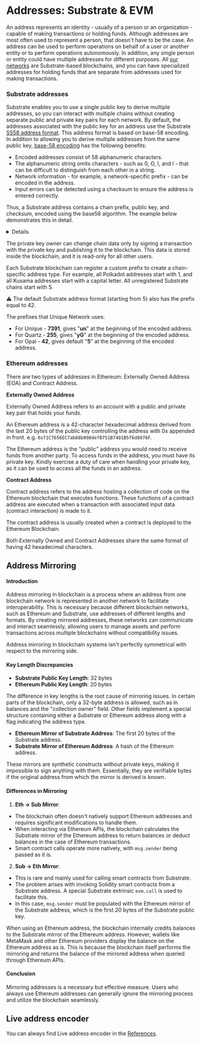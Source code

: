 # Addresses: Substrate & EVM

An address represents an identity - usually of a person or an organization - capable of making transactions or holding funds. 
Although addresses are most often used to represent a person, that doesn't have to be the case. An address can be used to perform operations 
on behalf of a user or another entity or to perform operations autonomously. In addition, any single person or entity could have multiple
addresses for different purposes. All [our networks](/networks/index.md) are Substrate-based blockchains, and you can have specialized addresses for holding funds that 
are separate from addresses used for making transactions.

### Substrate addresses

Substrate enables you to use a single public key to derive multiple addresses, so you can interact with multiple chains without creating separate 
public and private key pairs for each network. By default, the addresses associated with the public key for an address use 
the Substrate [SS58 address format](https://docs.substrate.io/reference/glossary/#ss58-address-format). This address format is based on base-58 encoding. 
In addition to allowing you to derive multiple addresses from the same public key, [base-58 encoding](https://digitalbazaar.github.io/base58-spec/) has the following benefits:

* Encoded addresses consist of 58 alphanumeric characters.
* The alphanumeric string omits characters - such as 0, O, I, and l - that can be difficult to distinguish from each other in a string.
* Network information - for example, a network-specific prefix - can be encoded in the address.
* Input errors can be detected using a checksum to ensure the address is entered correctly.

Thus, a Substrate address contains a chain prefix, public key, and checksum, encoded using the base58 algorithm. The example below
demonstrates this in detail.

<Details>
<template v-slot:header>Example</template>
<template v-slot:body>

Let's take a Substrate address, e.g., `yGHGXr2qCKygrxFw16XXEYRLmQwQt8RN8eMN5UuuJ17ZFPosP`. We can decode the address using the [@unique-nft/api](https://www.npmjs.com/package/@unique-nft/api) library. 

```ts:no-line-numbers
import {UniqueUtils} from '@unique-nft/api'

const Address = UniqueUtils.Address
  ...  
Address.substrate.decode('unk9GwxLcJ7VHE75RgDYuRjuewZBGWHWvwgdVMSN3pPz9bY52')
// or
Address.substrate.decode('yGJMj5z32dpBUigGVFgatC382Ti3FNVSKyfgi87UF7f786MJL')
```

The result is the following. Please note that both calls give the same result since we receive a public key, which is the same in both addresses; they are equal, just presented in different formats (Unique and Quartz). 

![public key](../images/array-address.png)

Now, let's use another decoder that will provide not only a public key as a result. 

```ts:no-line-numbers
import {algorithms} from "@unique-nft/utils/address"

... 
algorithms.base58.decode('unk9GwxLcJ7VHE75RgDYuRjuewZBGWHWvwgdVMSN3pPz9bY52')
``` 

The result below contains exactly the same public key (highlighted in red), a chain prefix, and a checksum. 
A chain prefix can also be represented by one value (i.e., for prefix 5, the first value of the 
array will be 42). This depends on how many bites are needed to store a prefix value.
Checksum is calculated using both prefix and public key. Thus, these values depend
on the chain prefix, as well. 

![full address](../images/array-full.png)

![prefix 42](../images/prefix42.png)

The reverse operation will show that the encoding and decoding work in both directions. 

```ts:no-line-numbers
algorithms.base58.encode(new Uint8Array( [
    119, 220, 248, 204, 117, 247, 109,  70, 195,
    177, 197, 242, 112, 254,   6, 200,
    255, 222, 171, 142,  94, 171, 151,
    242,  51,  31, 180, 145,  35, 180,
    140, 235,  42, 125, 41, 181
  ]))
// unk9GwxLcJ7VHE75RgDYuRjuewZBGWHWvwgdVMSN3pPz9bY52
```

</template>
</Details>

The private key owner can change chain data only by signing a transaction with the private key and publishing it to the blockchain.
This data is stored inside the blockchain, and it is read-only for all other users.

<!---
Blockchain accounts are quite different from what we use for web2 accounts. They don't necessarily have any server data. Basically, the account consists of these things:
* _A private key_ (the seed phrase allows the generation of one) is stored by a user in secret.
* _Address_ (usually it is some hash or encoding of the public key) - publicly known.
* _Chain data_ associated with the address - in the case of Unique, it is all public.
-->

Each Substrate blockchain can register a custom prefix to create a chain-specific address type. For example, all Polkadot addresses start with 1, and all Kusama addresses start with a capital letter. All unregistered Substrate chains start with 5.

:warning: The default Substrate address format (starting from 5) also has the prefix equal to 42.

The prefixes that Unique Network uses:

- For Unique - **7391**, gives "**un**" at the beginning of the encoded address.
- For Quartz - **255**, gives "**yG**" at the beginning of the encoded address.
- For Opal - **42**, gives default "**5**" at the beginning of the encoded address.

### Ethereum addresses

There are two types of addresses in Ethereum: Externally Owned Address (EOA) and Contract Address.

**Externally Owned Address**

Externally Owned Address refers to an account with a public and private key pair that holds your funds.

An Ethereum address is a 42-character hexadecimal address derived from the last 20 bytes of the public key controlling the address with 0x appended in front. e.g. `0x71C7656EC7ab88b098defB751B7401B5f6d8976F`.

The Ethereum address is the "public" address you would need to receive funds from another party. To access funds in the address, you must have its private key. 
Kindly exercise a duty of care when handling your private key, as it can be used to access all the funds in an address.

**Contract Address**

Contract address refers to the address hosting a collection of code on the Ethereum blockchain that executes functions. These functions of a contract address are executed when a transaction with associated input data (contract interaction) is made to it.

The contract address is usually created when a contract is deployed to the Ethereum Blockchain.

Both Externally Owned and Contract Addresses share the same format of having 42 hexadecimal characters.

## Address Mirroring

#### Introduction

Address mirroring in blockchain is a process where an address from one blockchain network is represented in another network to facilitate interoperability. This is necessary because different blockchain networks, such as Ethereum and Substrate, use addresses of different lengths and formats. By creating mirrored addresses, these networks can communicate and interact seamlessly, allowing users to manage assets and perform transactions across multiple blockchains without compatibility issues.

Address mirroring in blockchain systems isn't perfectly symmetrical with respect to the mirroring side.

#### Key Length Discrepancies

- **Substrate Public Key Length**: 32 bytes
- **Ethereum Public Key Length**: 20 bytes

The difference in key lengths is the root cause of mirroring issues. In certain parts of the blockchain, only a 32-byte address is allowed, such as in balances and the "collection owner" field. Other fields implement a special structure containing either a Substrate or Ethereum address along with a flag indicating the address type.

- **Ethereum Mirror of Substrate Address**: The first 20 bytes of the Substrate address.
- **Substrate Mirror of Ethereum Address**: A hash of the Ethereum address.

These mirrors are synthetic constructs without private keys, making it impossible to sign anything with them. Essentially, they are verifiable bytes if the original address from which the mirror is derived is known.

#### Differences in Mirroring

1. **Eth -> Sub Mirror**:
  - The blockchain often doesn't natively support Ethereum addresses and requires significant modifications to handle them.
  - When interacting via Ethereum APIs, the blockchain calculates the Substrate mirror of the Ethereum address to return balances or deduct balances in the case of Ethereum transactions.
  - Smart contract calls operate more natively, with `msg.sender` being passed as it is.

2. **Sub -> Eth Mirror**:
  - This is rare and mainly used for calling smart contracts from Substrate.
  - The problem arises with invoking Solidity smart contracts from a Substrate address. A special Substrate extrinsic `evm.call` is used to facilitate this.
  - In this case, `msg.sender` must be populated with the Ethereum mirror of the Substrate address, which is the first 20 bytes of the Substrate public key.

When using an Ethereum address, the blockchain internally credits balances to the Substrate mirror of the Ethereum address. However, wallets like MetaMask and other Ethereum providers display the balance on the Ethereum address as is. This is because the blockchain itself performs the mirroring and returns the balance of the mirrored address when queried through Ethereum APIs.

#### Conclusion

Mirroring addresses is a necessary but effective measure. Users who always use Ethereum addresses can generally ignore the mirroring process and utilize the blockchain seamlessly.

## Live address encoder
You can always find Live address encoder in the [References](../../../reference/tools.md).
